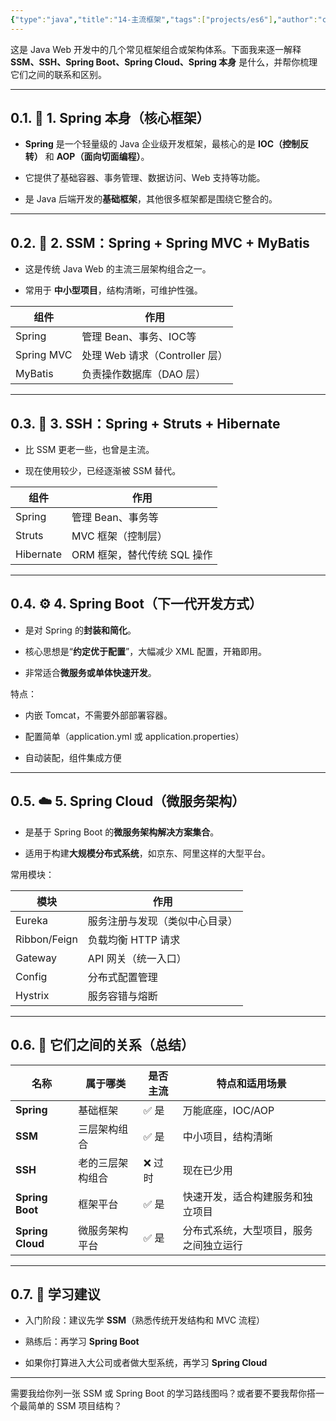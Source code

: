 ```yaml
---
{"type":"java","title":"14-主流框架","tags":["projects/es6"],"author":"codertoro","establish":"2025-05-28","update":"2025/05/28 17:05","dg-publish":true,"permalink":"/Projects/07-Java/14-主流框架/","dgPassFrontmatter":true,"created":"2025-05-28T17:05:49.930+08:00","updated":"2025-05-28T17:06:14.470+08:00"}
---
```


这是 Java Web 开发中的几个常见框架组合或架构体系。下面我来逐一解释 **SSM、SSH、Spring Boot、Spring Cloud、Spring 本身** 是什么，并帮你梳理它们之间的联系和区别。

---

## 0.1. 🧩 1. Spring 本身（核心框架）

- **Spring** 是一个轻量级的 Java 企业级开发框架，最核心的是 **IOC（控制反转）** 和 **AOP（面向切面编程）**。
    
- 它提供了基础容器、事务管理、数据访问、Web 支持等功能。
    
- 是 Java 后端开发的**基础框架**，其他很多框架都是围绕它整合的。
    

---

## 0.2. 🧰 2. SSM：Spring + Spring MVC + MyBatis

- 这是传统 Java Web 的主流三层架构组合之一。
    
- 常用于 **中小型项目**，结构清晰，可维护性强。
    

|组件|作用|
|---|---|
|Spring|管理 Bean、事务、IOC等|
|Spring MVC|处理 Web 请求（Controller 层）|
|MyBatis|负责操作数据库（DAO 层）|

---

## 0.3. 🧰 3. SSH：Spring + Struts + Hibernate

- 比 SSM 更老一些，也曾是主流。
    
- 现在使用较少，已经逐渐被 SSM 替代。
    

|组件|作用|
|---|---|
|Spring|管理 Bean、事务等|
|Struts|MVC 框架（控制层）|
|Hibernate|ORM 框架，替代传统 SQL 操作|

---

## 0.4. ⚙️ 4. Spring Boot（下一代开发方式）

- 是对 Spring 的**封装和简化**。
    
- 核心思想是“**约定优于配置**”，大幅减少 XML 配置，开箱即用。
    
- 非常适合**微服务或单体快速开发**。
    

特点：

- 内嵌 Tomcat，不需要外部部署容器。
    
- 配置简单（application.yml 或 application.properties）
    
- 自动装配，组件集成方便
    

---

## 0.5. ☁️ 5. Spring Cloud（微服务架构）

- 是基于 Spring Boot 的**微服务架构解决方案集合**。
    
- 适用于构建**大规模分布式系统**，如京东、阿里这样的大型平台。
    

常用模块：

|模块|作用|
|---|---|
|Eureka|服务注册与发现（类似中心目录）|
|Ribbon/Feign|负载均衡 HTTP 请求|
|Gateway|API 网关（统一入口）|
|Config|分布式配置管理|
|Hystrix|服务容错与熔断|

---

## 0.6. 🧭 它们之间的关系（总结）

|名称|属于哪类|是否主流|特点和适用场景|
|---|---|---|---|
|**Spring**|基础框架|✅ 是|万能底座，IOC/AOP|
|**SSM**|三层架构组合|✅ 是|中小项目，结构清晰|
|**SSH**|老的三层架构组合|❌ 过时|现在已少用|
|**Spring Boot**|框架平台|✅ 是|快速开发，适合构建服务和独立项目|
|**Spring Cloud**|微服务架构平台|✅ 是|分布式系统，大型项目，服务之间独立运行|

---

## 0.7. 📌 学习建议

- 入门阶段：建议先学 **SSM**（熟悉传统开发结构和 MVC 流程）
    
- 熟练后：再学习 **Spring Boot**
    
- 如果你打算进入大公司或者做大型系统，再学习 **Spring Cloud**
    

---

需要我给你列一张 SSM 或 Spring Boot 的学习路线图吗？或者要不要我帮你搭一个最简单的 SSM 项目结构？